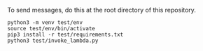
To send messages, do this at the root directory of this repository.

```
python3 -m venv test/env
source test/env/bin/activate
pip3 install -r test/requirements.txt
python3 test/invoke_lambda.py
```